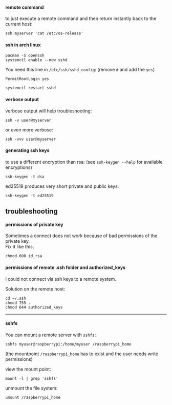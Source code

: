 #### remote command

to just execute a remote command and then return instantly back to the current host:
```
ssh myserver 'cat /etc/os-release'
```

#### ssh in arch linux
```
pacman -S openssh
systemctl enable --now sshd
```

You need this line in `/etc/ssh/sshd_config`: (remove `#` and add the `yes`)
```
PermitRootLogin yes
```

```
systemctl restart sshd
```

#### verbose output

verbose output will help troubleshooting:
```
ssh -v user@myserver
```
or even more verbose:
```
ssh -vvv user@myserver
```

#### generating ssh keys

to use a different encryption than rsa: (see `ssh-keygen --help` for available encryptions)
```
ssh-keygen -t dsa
```

ed25519 produces very short private and public keys:
```
ssh-keygen -t ed25519
```
## troubleshooting

#### permissions of private key

Sometimes a connect does not work because of bad permissions of the private key.\
Fix it like this:
```
chmod 600 id_rsa
```

#### permissions of remote .ssh folder and authorized_keys

I could not connect via ssh keys to a remote system.

Solution on the remote host:
```
cd ~/.ssh
chmod 755 .
chmod 644 authorized_keys
```

---

#### sshfs

You can mount a remote server with `sshfs`:
```
sshfs myuser@raspberrypi:/home/myuser /raspberrypi_home
```
(the mountpoint `/raspberrypi_home` has to exist and the user needs write permissions)

view the mount point:
```
mount -l | grep 'sshfs'
```
unmount the file system:
```
umount /raspberrypi_home
```
